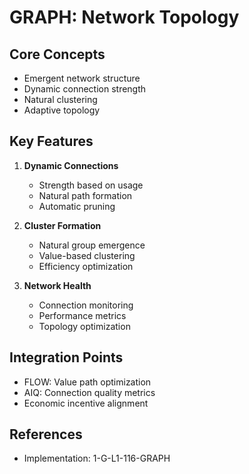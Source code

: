 # GRAPH: Network Topology

## Core Concepts
- Emergent network structure
- Dynamic connection strength
- Natural clustering
- Adaptive topology

## Key Features
1. **Dynamic Connections**
   - Strength based on usage
   - Natural path formation
   - Automatic pruning

2. **Cluster Formation**
   - Natural group emergence
   - Value-based clustering
   - Efficiency optimization

3. **Network Health**
   - Connection monitoring
   - Performance metrics
   - Topology optimization

## Integration Points
- FLOW: Value path optimization
- AIQ: Connection quality metrics
- Economic incentive alignment

## References
- Implementation: 1-G-L1-116-GRAPH
